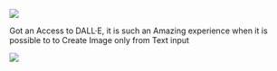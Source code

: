 ![](https://media3.giphy.com/media/XIDD9ivcLLzIoLFxCC/giphy.gif?cid=ecf05e47e3mach670hkgnn512847sivju9tq8npgafomvtra&rid=giphy.gif&ct=g)










Got an Access to DALL·E, it is such an Amazing experience when it is possible to to Create Image only from Text input 


![](https://media0.giphy.com/media/oJx848nWCDYJn87xku/giphy.gif)
